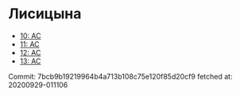# Лисицына
- [10: AC](10.md)
- [11: AC](11.md)
- [12: AC](12.md)
- [13: AC](13.md)

Commit: 7bcb9b19219964b4a713b108c75e120f85d20cf9
 fetched at: 20200929-011106
